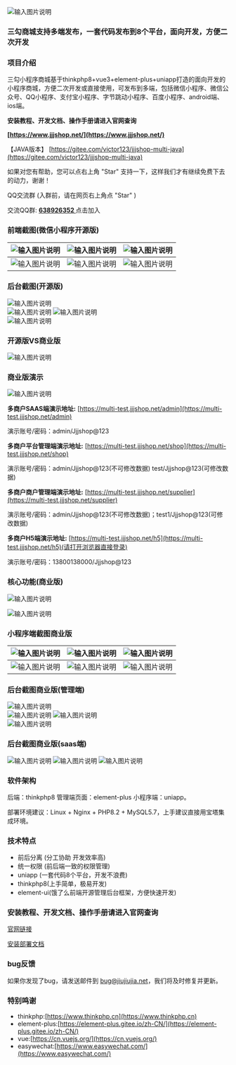 ![输入图片说明](https://www.jjjshop.net/gitee/all/mtop1.png)
### 三勾商城支持多端发布，一套代码发布到8个平台，面向开发，方便二次开发


### 项目介绍


三勾小程序商城基于thinkphp8+vue3+element-plus+uniapp打造的面向开发的小程序商城，方便二次开发或直接使用，可发布到多端，包括微信小程序、微信公众号、QQ小程序、支付宝小程序、字节跳动小程序、百度小程序、android端、ios端。

 **安装教程、开发文档、操作手册请进入官网查询** 

 **[https://www.jjjshop.net/](https://www.jjjshop.net/)**

【JAVA版本】 [https://gitee.com/victor123/jjjshop-multi-java](https://gitee.com/victor123/jjjshop-multi-java)

如果对您有帮助，您可以点右上角 "Star" 支持一下，这样我们才有继续免费下去的动力，谢谢！

QQ交流群 (入群前，请在网页右上角点 "Star" )

交流QQ群:  **[638926352 ](http://638926352 )**   点击加入

### 前端截图(微信小程序开源版)
| ![输入图片说明](https://www.jjjshop.net/gitee/all/mky01.png)  | ![输入图片说明](https://www.jjjshop.net/gitee/all/mky02.png)  |![输入图片说明](https://www.jjjshop.net/gitee/all/mky03.png)  |
|---|---|---|
| ![输入图片说明](https://www.jjjshop.net/gitee/all/mky04.png)  | ![输入图片说明](https://www.jjjshop.net/gitee/all/mky05.png)  |![输入图片说明](https://www.jjjshop.net/gitee/all/mky06.png)  |

### 后台截图(开源版)
![输入图片说明](https://www.jjjshop.net/gitee/all/mhtky01.png)  
![输入图片说明](https://www.jjjshop.net/gitee/all/mhtky02.png) 
![输入图片说明](https://www.jjjshop.net/gitee/all/mhtky03.png)  
![输入图片说明](https://www.jjjshop.net/gitee/all/mhtky04.png) 

### 开源版VS商业版
![输入图片说明](https://www.jjjshop.net/gitee/all/mtop2.png)

### 商业版演示
![输入图片说明](https://www.jjjshop.net/gitee/all/mtop3.png)

**多商户SAAS端演示地址:**  [https://multi-test.jjjshop.net/admin](https://multi-test.jjjshop.net/admin)

演示账号/密码：admin/Jjjshop@123 

 **多商户平台管理端演示地址:**  [https://multi-test.jjjshop.net/shop](https://multi-test.jjjshop.net/shop)

演示账号/密码：admin/Jjjshop@123(不可修改数据) test/Jjjshop@123(可修改数据)

 **多商户商户管理端演示地址:**  [https://multi-test.jjjshop.net/supplier](https://multi-test.jjjshop.net/supplier)

演示账号/密码：admin/Jjjshop@123(不可修改数据)；test1/Jjjshop@123(可修改数据)
 
**多商户H5端演示地址:**  [https://multi-test.jjjshop.net/h5](https://multi-test.jjjshop.net/h5)(请打开浏览器直接登录)

演示账号/密码：13800138000/Jjjshop@123

### 核心功能(商业版)
![输入图片说明](https://www.jjjshop.net/gitee/all/mtop4.png)

![输入图片说明](https://www.jjjshop.net/gitee/all/mtop5.png)

### 小程序端截图商业版
| ![输入图片说明](https://www.jjjshop.net/gitee/all/mqt01.jpg)  | ![输入图片说明](https://www.jjjshop.net/gitee/all/mqt02.jpg)  |![输入图片说明](https://www.jjjshop.net/gitee/all/mqt03.jpg)  |
|---|---|---|
| ![输入图片说明](https://www.jjjshop.net/gitee/all/mqt04.jpg)  | ![输入图片说明](https://www.jjjshop.net/gitee/all/mqt05.jpg)  |![输入图片说明](https://www.jjjshop.net/gitee/all/mqt06.jpg)  |

### 后台截图商业版(管理端)
![输入图片说明](https://www.jjjshop.net/gitee/all/mht01.jpg)  
![输入图片说明](https://www.jjjshop.net/gitee/all/mht02.jpg) 
![输入图片说明](https://www.jjjshop.net/gitee/all/mht03.jpg)  
![输入图片说明](https://www.jjjshop.net/gitee/all/mht04.jpg) 

### 后台截图商业版(saas端) 

![输入图片说明](https://images.gitee.com/uploads/images/2021/0702/105948_bb66da18_1699189.png "saas-1.png")
![输入图片说明](https://images.gitee.com/uploads/images/2021/0702/105956_ee6d1d73_1699189.png "saas-2.png")
![输入图片说明](https://images.gitee.com/uploads/images/2021/0702/110007_3f3b08c6_1699189.png "saas-3.png")
 

### 软件架构

后端：thinkphp8 管理端页面：element-plus 小程序端：uniapp。

部署环境建议：Linux + Nginx + PHP8.2 + MySQL5.7，上手建议直接用宝塔集成环境。

### 技术特点
- 前后分离 (分工协助 开发效率高)
- 统一权限 (前后端一致的权限管理)
- uniapp (一套代码8个平台，开发不浪费)
- thinkphp8(上手简单，极易开发)
- element-ui(饿了么前端开源管理后台框架，方便快速开发)

 ### 安装教程、开发文档、操作手册请进入官网查询

[官网链接](https://www.jjjshop.net)

[安装部署文档](https://doc.jjjshop.net/multi)






 ### bug反馈

如果你发现了bug，请发送邮件到 bug@jiujiujia.net，我们将及时修复并更新。 

 ### 特别鸣谢 
- thinkphp:[https://www.thinkphp.cn](https://www.thinkphp.cn)
- element-plus:[https://element-plus.gitee.io/zh-CN/](https://element-plus.gitee.io/zh-CN/)
- vue:[https://cn.vuejs.org/](https://cn.vuejs.org/)
- easywechat:[https://www.easywechat.com/](https://www.easywechat.com/)


 